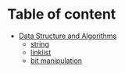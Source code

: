 # Table of content

* [Data Structure and Algorithms](DataStruct&Algorithm/README.md)
  * [string](DataStruct&Algorithm/string.md)
  * [linklist](DataStruct&Algorithm/linklist.md)
  * [bit manipulation](DataStruct&Algorithm/bit.md)
